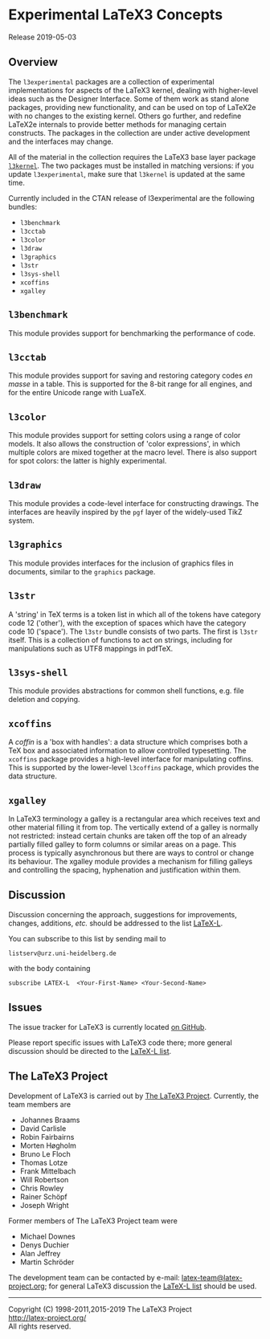 Experimental LaTeX3 Concepts
============================

Release 2019-05-03

Overview
--------

The `l3experimental` packages are a collection of experimental implementations
for aspects of the LaTeX3 kernel, dealing with higher-level ideas such as the
Designer Interface. Some of them work as stand alone packages, providing new
functionality, and can be used on top of LaTeX2e with no changes to the
existing kernel. Others go further, and redefine LaTeX2e internals to provide
better methods for managing certain constructs. The packages in the collection
are under active development and the interfaces may change.

All of the material in the collection requires the LaTeX3 base layer package
[`l3kernel`](http://ctan.org/pkg/l3kernel). The two packages must be installed
in matching versions: if you update `l3experimental`, make sure that `l3kernel` is
updated at the same time.

Currently included in the CTAN release of l3experimental are the following
bundles:
* `l3benchmark`
* `l3cctab`
* `l3color`
* `l3draw`
* `l3graphics`
* `l3str`
* `l3sys-shell`
* `xcoffins`
* `xgalley`

`l3benchmark`
-------------

This module provides support for benchmarking the performance of code.

`l3cctab`
---------

This module provides support for saving and restoring category codes
_en masse_ in a table. This is supported for the 8-bit range for all engines,
and for the entire Unicode range with LuaTeX.

`l3color`
---------

This module provides support for setting colors using a range of color models.
It also allows the construction of 'color expressions', in which multiple colors
are mixed together at the macro level. There is also support for spot colors:
the latter is highly experimental.

`l3draw`
--------

This module provides a code-level interface for constructing drawings. The
interfaces are heavily inspired by the `pgf` layer of the widely-used
TikZ system.

`l3graphics`
-------------

This module provides interfaces for the inclusion of graphics files
in documents, similar to the `graphics` package.

`l3str`
-------

A 'string' in TeX terms is a token list in which all of the tokens have
category code 12 ('other'), with the exception of spaces which have the
category code 10 ('space'). The `l3str` bundle consists of two parts. The
first is `l3str` itself. This is a collection of functions to act on strings,
including for manipulations such as UTF8 mappings in pdfTeX.

`l3sys-shell`
-------------

This module provides abstractions for common shell functions, e.g. file
deletion and copying.

`xcoffins`
----------

A _coffin_ is a 'box with handles': a data structure which comprises
both a TeX box and associated information to allow controlled typesetting.
The `xcoffins` package provides a high-level interface for manipulating
coffins. This is supported by the lower-level `l3coffins` package, which
provides the data structure.

`xgalley`
---------

In LaTeX3 terminology a galley is a rectangular area which receives
text and other material filling it from top. The vertically extend of
a galley is normally not restricted: instead certain chunks are taken
off the top of an already partially filled galley to form columns or
similar areas on a page. This process is typically asynchronous but
there are ways to control or change its behaviour. The xgalley module
provides a mechanism for filling galleys and controlling the spacing,
hyphenation and justification within them.

Discussion
----------

Discussion concerning the approach, suggestions for improvements,
changes, additions, _etc._ should be addressed to the list
[LaTeX-L](https://listserv.uni-heidelberg.de/cgi-bin/wa?A0=LATEX-L).

You can subscribe to this list by sending mail to

    listserv@urz.uni-heidelberg.de

with the body containing

    subscribe LATEX-L  <Your-First-Name> <Your-Second-Name>

Issues
------

The issue tracker for LaTeX3 is currently located
[on GitHub](https://github.com/latex3/latex3/issues).

Please report specific issues with LaTeX3 code there; more general
discussion should be directed to the [LaTeX-L list](#Discussion).

The LaTeX3 Project
------------------

Development of LaTeX3 is carried out by
[The LaTeX3 Project](http://www.latex-project.org/latex3.html). Currently,
the team members are

* Johannes Braams
* David Carlisle
* Robin Fairbairns
* Morten Høgholm
* Bruno Le Floch
* Thomas Lotze
* Frank Mittelbach
* Will Robertson
* Chris Rowley
* Rainer Schöpf
* Joseph Wright

Former members of The LaTeX3 Project team were

* Michael Downes
* Denys Duchier
* Alan Jeffrey
* Martin Schröder

The development team can be contacted
by e-mail: <latex-team@latex-project.org>; for general LaTeX3 discussion
the [LaTeX-L list](#Discussion) should be used.

-----

<p>Copyright (C) 1998-2011,2015-2019 The LaTeX3 Project <br />
<a href="http://latex-project.org/">http://latex-project.org/</a> <br />
All rights reserved.</p>
